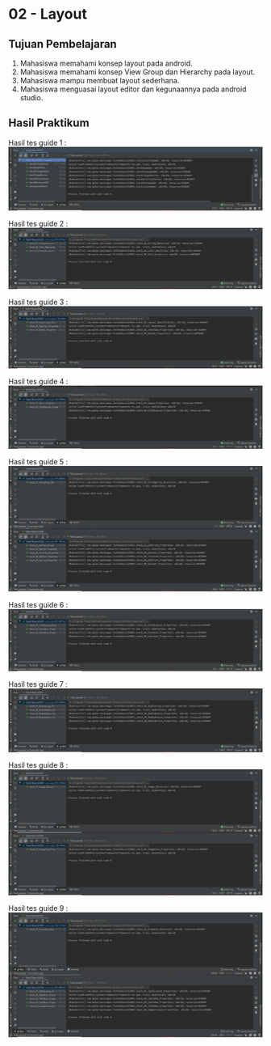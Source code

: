 # 02 - Layout

## Tujuan Pembelajaran

1. Mahasiswa
memahami konsep
layout pada
android.
2. Mahasiswa
memahami konsep
View Group dan
Hierarchy pada
layout.
3. Mahasiswa mampu
membuat layout
sederhana.
4. Mahasiswa
menguasai layout
editor dan
kegunaannya pada
android studio.

## Hasil Praktikum

Hasil tes guide 1 :
![Guide 1](img/A01X-01.png)

Hasil tes guide 2 :
![Guide 2](img/A01X-02.png)

Hasil tes guide 3 :
![Guide 3](img/A01X-03.png)

Hasil tes guide 4 :
![Guide 4](img/A01X-04.png)

Hasil tes guide 5 :
![Guide 5](img/A01X-05.png)

Hasil tes guide 6 :
![Guide 6](img/A01X-06.png)

Hasil tes guide 7 :
![Guide 7](img/A01X-07.png)

Hasil tes guide 8 :
![Guide 8](img/A01X-08.png)

Hasil tes guide 9 :
![Guide 9](img/A01X-09.png)

